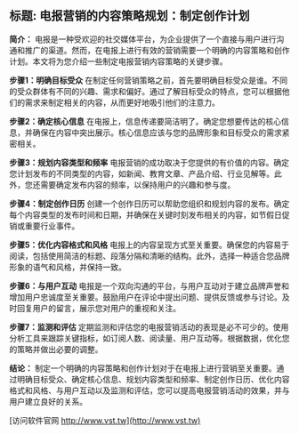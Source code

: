 ## **标题: 电报营销的内容策略规划：制定创作计划**

**简介：**
电报是一种受欢迎的社交媒体平台，为企业提供了一个直接与用户进行沟通和推广的渠道。然而，在电报上进行有效的营销需要一个明确的内容策略和创作计划。本文将为您介绍一些制定电报营销内容策略的关键步骤。

**步骤1：明确目标受众**
在制定任何营销策略之前，首先要明确目标受众是谁。不同的受众群体有不同的兴趣、需求和偏好。通过了解目标受众的特点，您可以根据他们的需求来制定相关的内容，从而更好地吸引他们的注意力。

**步骤2：确定核心信息**
在电报上，信息传递要简洁明了。确定您想要传达的核心信息，并确保在内容中突出展示。核心信息应该与您的品牌形象和目标受众的需求紧密相关。

**步骤3：规划内容类型和频率**
电报营销的成功取决于您提供的有价值的内容。确定您计划发布的不同类型的内容，如新闻、教育文章、产品介绍、行业见解等。此外，您还需要确定发布内容的频率，以保持用户的兴趣和参与度。

**步骤4：制定创作日历**
创建一个创作日历可以帮助您组织和规划内容的发布。确定每个内容类型的发布时间和日期，并确保在关键时刻发布相关的内容，如节假日促销或重要行业事件。

**步骤5：优化内容格式和风格**
电报上的内容呈现方式至关重要。确保您的内容易于阅读，包括使用简洁的标题、段落分隔和清晰的结构。此外，选择一种适合您品牌形象的语气和风格，并保持一致。

**步骤6：与用户互动**
电报是一个双向沟通的平台，与用户互动对于建立品牌声誉和增加用户忠诚度至关重要。鼓励用户在评论中提出问题、提供反馈或参与讨论。及时回复用户的留言，展示您对用户的重视和关注。

**步骤7：监测和评估**
定期监测和评估您的电报营销活动的表现是必不可少的。使用分析工具来跟踪关键指标，如订阅人数、阅读量、用户互动等。根据数据，优化您的策略并做出必要的调整。

**结论：**
制定一个明确的内容策略和创作计划对于在电报上进行营销至关重要。通过明确目标受众、确定核心信息、规划内容类型和频率、制定创作日历、优化内容格式和风格、与用户互动以及监测和评估，您可以提高电报营销活动的效果，并与用户建立良好的关系。


[访问软件官网 http://www.vst.tw](http://www.vst.tw)
